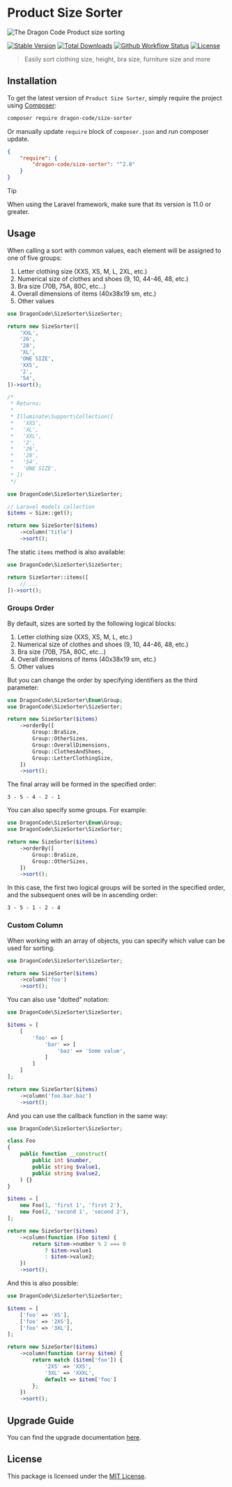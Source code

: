 # Product Size Sorter

![The Dragon Code Product size sorting](https://preview.dragon-code.pro/TheDragonCode/Product%20size%20sorting.svg?brand=php)

[![Stable Version][badge_stable]][link_packagist]
[![Total Downloads][badge_downloads]][link_packagist]
[![Github Workflow Status][badge_build]][link_build]
[![License][badge_license]][link_license]

> Easily sort clothing size, height, bra size, furniture size and more

## Installation

To get the latest version of `Product Size Sorter`, simply require the project
using [Composer](https://getcomposer.org):

```bash
composer require dragon-code/size-sorter
```

Or manually update `require` block of `composer.json` and run composer update.

```json
{
    "require": {
        "dragon-code/size-sorter": "^2.0"
    }
}
```

> [!TIP]
> 
> When using the Laravel framework, make sure that its version is 11.0 or greater.

## Usage

When calling a sort with common values, each element will be assigned to one of five groups:

1. Letter clothing size (XXS, XS, M, L, 2XL, etc.)
2. Numerical size of clothes and shoes (9, 10, 44-46, 48, etc.)
3. Bra size (70B, 75A, 80C, etc...)
4. Overall dimensions of items (40x38x19 sm, etc.)
5. Other values

```php
use DragonCode\SizeSorter\SizeSorter;

return new SizeSorter([
    'XXL',
    '26',
    '28',
    'XL',
    'ONE SIZE',
    'XXS',
    '2',
    '54',
])->sort();

/*
 * Returns:
 * 
 * Illuminate\Support\Collection([
 *   'XXS',
 *   'XL',
 *   'XXL',
 *   '2',
 *   '26',
 *   '28',
 *   '54',
 *   'ONE SIZE',
 * ])
 */
```

```php
use DragonCode\SizeSorter\SizeSorter;

// Laravel models collection
$items = Size::get();

return new SizeSorter($items)
    ->column('title')
    ->sort();
```

The static `items` method is also available:

```php
use DragonCode\SizeSorter\SizeSorter;

return SizeSorter::items([
    // ...
])->sort();
```

### Groups Order

By default, sizes are sorted by the following logical blocks:

1. Letter clothing size (XXS, XS, M, L, etc.)
2. Numerical size of clothes and shoes (9, 10, 44-46, 48, etc.)
3. Bra size (70B, 75A, 80C, etc...)
4. Overall dimensions of items (40x38x19 sm, etc.)
5. Other values

But you can change the order by specifying identifiers as the third parameter:

```php
use DragonCode\SizeSorter\Enum\Group;
use DragonCode\SizeSorter\SizeSorter;

return new SizeSorter($items)
    ->orderBy([
        Group::BraSize,
        Group::OtherSizes,
        Group::OverallDimensions,
        Group::ClothesAndShoes,
        Group::LetterClothingSize,
    ])
    ->sort();
```

The final array will be formed in the specified order:

```
3 - 5 - 4 - 2 - 1
```

You can also specify some groups. For example:

```php
use DragonCode\SizeSorter\Enum\Group;
use DragonCode\SizeSorter\SizeSorter;

return new SizeSorter($items)
    ->orderBy([
        Group::BraSize,
        Group::OtherSizes,
    ])
    ->sort();
```

In this case, the first two logical groups will be sorted in the specified order, and the subsequent ones will be in
ascending order:

```
3 - 5 - 1 - 2 - 4
```

### Custom Column

When working with an array of objects, you can specify which value can be used for sorting.

```php
use DragonCode\SizeSorter\SizeSorter;

return new SizeSorter($items)
    ->column('foo')
    ->sort();
```

You can also use "dotted" notation:

```php
use DragonCode\SizeSorter\SizeSorter;

$items = [
    [
        'foo' => [
            'bar' => [
                'baz' => 'Some value',
            ]
        ]
    ]
];

return new SizeSorter($items)
    ->column('foo.bar.baz')
    ->sort();
```

And you can use the callback function in the same way:

```php
use DragonCode\SizeSorter\SizeSorter;

class Foo
{
    public function __construct(
        public int $number,
        public string $value1,
        public string $value2,
    ) {}
}

$items = [
    new Foo(1, 'first 1', 'first 2'),
    new Foo(2, 'second 1', 'second 2'),
];

return new SizeSorter($items)
    ->column(function (Foo $item) {
        return $item->number % 2 === 0
            ? $item->value1
            : $item->value2;
    })
    ->sort();
```

And this is also possible:

```php
use DragonCode\SizeSorter\SizeSorter;

$items = [
    ['foo' => 'XS'],
    ['foo' => '2XS'],
    ['foo' => '3XL'],
];

return new SizeSorter($items)
    ->column(function (array $item) {
        return match ($item['foo']) {
            '2XS' => 'XXS',
            '3XL' => 'XXXL',
            default => $item['foo']
        };
    })
    ->sort();
```

## Upgrade Guide

You can find the upgrade documentation [here](UPGRADE.md).

## License

This package is licensed under the [MIT License](LICENSE).


[badge_build]:          https://img.shields.io/github/actions/workflow/status/TheDragonCode/size-sorter/tests.yml?style=flat-square

[badge_downloads]:      https://img.shields.io/packagist/dt/dragon-code/size-sorter.svg?style=flat-square

[badge_license]:        https://img.shields.io/packagist/l/dragon-code/size-sorter.svg?style=flat-square

[badge_stable]:         https://img.shields.io/github/v/release/TheDragonCode/size-sorter?label=stable&style=flat-square

[link_build]:           https://github.com/TheDragonCode/size-sorter/actions

[link_license]:         LICENSE

[link_packagist]:       https://packagist.org/packages/dragon-code/size-sorter

